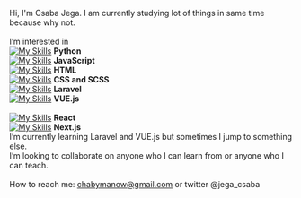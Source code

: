 Hi, I'm Csaba Jega. I am currently studying lot of things in same time because why not.<br /><br />
I’m interested in <br />
[![My Skills](https://skills.thijs.gg/icons?i=python)](https://skills.thijs.gg) **Python**<br />
[![My Skills](https://skills.thijs.gg/icons?i=javascript)](https://skills.thijs.gg) **JavaScript**<br />
[![My Skills](https://skills.thijs.gg/icons?i=html)](https://skills.thijs.gg) **HTML**<br />
[![My Skills](https://skills.thijs.gg/icons?i=css)](https://skills.thijs.gg) **CSS and SCSS**<br />
[![My Skills](https://skills.thijs.gg/icons?i=laravel)](https://skills.thijs.gg) **Laravel**<br />
[![My Skills](https://skills.thijs.gg/icons?i=vue)](https://skills.thijs.gg) **VUE.js**<br /><br />
[![My Skills](https://skills.thijs.gg/icons?i=react)](https://skills.thijs.gg) **React**<br />
[![My Skills](https://skills.thijs.gg/icons?i=nextjs)](https://skills.thijs.gg) **Next.js**<br />
I’m currently learning Laravel and VUE.js but sometimes I jump to something else.<br />
I’m looking to collaborate on anyone who I can learn from or anyone who I can teach.<br /><br />
How to reach me: chabymanow@gmail.com or twitter @jega_csaba

<!---
chabymanow/chabymanow is a ✨ special ✨ repository because its `README.md` (this file) appears on your GitHub profile.
You can click the Preview link to take a look at your changes.
--->
